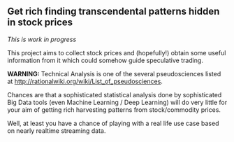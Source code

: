 ## Get rich finding transcendental patterns hidden in stock prices

*This is work in progress*

This project aims to collect stock prices and (hopefully!) obtain some useful information from it which could somehow guide speculative trading.

**WARNING:** Technical Analysis is one of the several pseudosciences listed at http://rationalwiki.org/wiki/List_of_pseudosciences.

Chances are that a sophisticated statistical analysis done by sophisticated Big Data tools (even Machine Learning / Deep Learning) will do very little for your aim of getting rich harvesting patterns from stock/commodity prices.

Well, at least you have a chance of playing with a real life use case based on nearly realtime streaming data.
